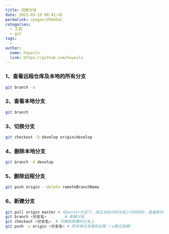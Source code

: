 ```yaml
---
title: 切换分支
date: 2023-03-15 08:41:45
permalink: /pages/d56d54/
categories:
  - 工具
  - git
tags:
  - 
author: 
  name: hayeslv
  link: https://github.com/hayeslv
---
```

### 1、查看远程仓库及本地的所有分支

```bash
git branch -a
```

### 2、查看本地分支

```bash
git branch
```

### 3、切换分支

```bash
git checkout -b develop origin/develop
```

### 4、删除本地分支

```bash
git branch -d develop
```

### 5、删除远程分支

```bash
git push origin --delete remoteBranchName
```



### 6、新建分支

```bash
git pull origin master # 在master分支下，保证当前代码与线上代码同步，是最新的
git branch <分支名> 		# 新建分支
git checkout <分支名>	# 切换到新建的分支上
git push -u origin <分支名> # 把本地分支推到远端（-u建立连接）
```